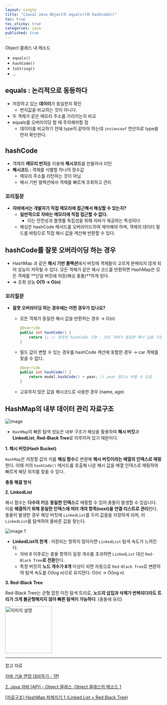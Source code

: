 ```yaml
---
layout: single
title: "[Java] Java Object의 equals()와 hashcode()"
toc: true
toc_sticky: true
categories: java
published: true
---
```


Object 클래스 내 메소드

- `equals()`
- `hashCode()`
- `toString()`
- …

## equals : 논리적으로 동등하다

- 저장하고 있는 **데이터**가 동일한지 확인
    - 번지값을 비교하는 것이 아니다.
- 두 객체가 같은 메모리 주소를 가리키는지 비교
- equals를 오버라이딩 할 때 주의해야할 점
    - 데이터를 비교하기 전에 type이 같아야 하는데 `instanceof` 연산자로 type을 먼저 확인한다.

## hashCode

- 객체의 **메모리 번지**를 이용해 **해시코드**를 만들어서 리턴
- **해시코드 :** 객체를 식별할 하나의 정수값
    - 메모리 주소를 리턴하는 것이 아님
    - 해시 기반 컬렉션에서 객체를 빠르게 조회하고 관리

### **꼬리질문**

- **자바에서는 개발자가 직접 메모리에 접근해서 해싱할 수 있는지?**
    - **일반적으로 자바는 메모리에 직접 접근할 수 없다.**
        - 이는 안전성과 플랫폼 독립성을 위해 자바가 제공하는 특성이다
    - 해싱은 hashCode 메서드를 오버라이드하여 제어해야 하며, 객체의 데이터 필드를 바탕으로 직접 해시 값을 계산해 반환할 수 있다.


## **hashCode를 잘못 오버라이딩 하는 경우**

- HashMap 과 같은 **해시 기반 콜렉션**에서 버킷에 객체들이 고르게 분배되지 않게 되어 성능이 저하될 수 있다. 모든 객체가 같은 해시 코드를 반환하면 HashMap은 모든 객체를 **단일 버킷에 저장(해싱 충돌)**하게 된다.
- ⇒ 조회 성능 **O(1) → O(n)**

### **꼬리질문**

- **잘못 오버라이딩 하는 경우에는 어떤 경우가 있나요?**
    - 모든 객체가 동일한 해시 값을 반환하는 경우 → O(n)
        
        ```java
        @Override
        public int hashCode() {
            return 1; // 잘못된 hashCode 구현 - 모든 객체가 동일한 해시 값을 가짐
        }
        ```
        
    - 필드 값이 변할 수 있는 경우를 hashCode 계산에 포함한 경우 → car 객체를 찾을 수 없다.
        
        ```java
        @Override
        public int hashCode() {
            return model.hashCode() + year; // year 필드는 바뀔 수 있음
        }
        ```
        
    - 고유하지 않은 값을 해시코드로 사용한 경우 (name, age)


## **HashMap의 내부 데이터 관리 자료구조**

![image](https://github.com/user-attachments/assets/5b5f4b1c-5470-4d95-a1a4-b0356baf058f)

- `HashMap`의 빠른 탐색 성능은 내부 구조가 해싱을 활용하여 **해시 버킷**과 **LinkedList**, **Red-Black Tree**로 이루어져 있기 때문이다.

**1\. 해시 버킷(Hash Bucket)**
    
`HashMap`은 저장할 값의 키를 **해싱 함수**로 변환해 **해시 버킷이라는 배열의 인덱스로 매핑**한다. 이때 키의 `hashCode()` 메서드를 호출해 나온 해시 값을 배열 인덱스로 매핑하여 빠르게 해당 위치를 찾을 수 있다. 
    

**충동 해결 방식**

**2\. LinkedList**
    
해시 함수는 **다수의 키**를 **동일한 인덱스**로 매핑할 수 있어 충돌이 발생할 수 있습니다. 이를 **해결하기 위해 동일한 인덱스에 여러 개의 항목(next)을 연결 리스트로 관리**한다. 충돌이 발생한 경우 해당 버킷에 `LinkedList`를 두어 값들을 저장하게 되며, 이 `LinkedList`를 탐색하여 올바른 값을 찾는다.
    
![image 1](https://github.com/user-attachments/assets/a9f00d6d-13a6-45bf-a743-3f287a0fedd7)
    
- **LinkedList의 한계** : 저장되는 항목이 많아지면 `LinkedList` 탐색 속도가 느려진다.
    - 자바 8 이후로는 충돌 항목이 일정 개수를 초과하면 `LinkedList` 대신 `Red-Black Tree`**로 전환**한다.
    - 특정 버킷의 **노드 개수가 8개** 이상이 되면 자동으로 `Red-Black Tree`로 변환하여 탐색 속도를 O(log n)으로 유지한다. O(n) → O(log n)

**3\. Red-Black Tree**

Red-Black Tree는 균형 잡힌 이진 탐색 트리로, **노드의 삽입과 삭제가 반복되더라도 트리가 크게 불균형해지지 않아 빠른 탐색이 가능하다**. (충돌에 유리)

<img src="https://github.com/user-attachments/assets/e88ecc64-8839-429b-a9fe-6c21399ac3fa" alt="이미지 설명" width="150"/>

---

참고 자료

[자바 기술 면접 대비하기 - 1편](https://f-lab.kr/blog/java-backend-interview-1)

[2. Java 자바 [API] - Object 클래스, Object 클래스의 메소드 1](https://kephilab.tistory.com/92)

[[자료구조] HashMap 파헤치기 1 (Linked List + Red Black Tree)](https://lordofkangs.tistory.com/78)
